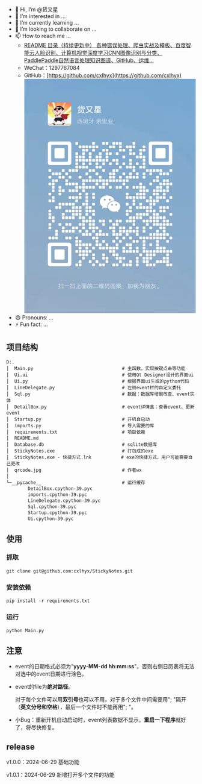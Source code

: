 - 👋 Hi, I’m @货又星
- 👀 I’m interested in ...
- 🌱 I’m currently learning ...
- 💞 I’m looking to collaborate on ...
- 📫 How to reach me ...
  - [README 目录（持续更新中） 各种错误处理、爬虫实战及模板、百度智能云人脸识别、计算机视觉深度学习CNN图像识别与分类、PaddlePaddle自然语言处理知识图谱、GitHub、运维...](https://blog.csdn.net/muaamua/article/details/134426428?spm=1001.2014.3001.5502)
  - WeChat：1297767084
  - GitHub：[https://github.com/cxlhyx](https://github.com/cxlhyx)
    ![在这里插入图片描述](/qrcode.jpg)
- 😄 Pronouns: ...
- ⚡ Fun fact: ...

<!---
cxlhyx/cxlhyx is a ✨ special ✨ repository because its `README.md` (this file) appears on your GitHub profile.
You can click the Preview link to take a look at your changes.
--->

## 项目结构

```
D:.
│  Main.py                                 # 主函数，实现按键点击等功能
│  Ui.ui                                   # 使用Qt Designer设计的界面ui
│  Ui.py                                   # 根据界面ui生成的python代码
│  LineDelegate.py                         # 左侧event栏的自定义委托
│  Sql.py                                  # 数据：数据库增删改查、event实体
│  DetailBox.py                            # event详情盒：查看event、更新event
│  Startup.py                              # 开机自启动
│  imports.py                              # 导入需要的库
│  requirements.txt                        # 项目依赖
│  README.md							   
│  Database.db                             # sqlite数据库
│  StickyNotes.exe                         # 打包成的exe
│  StickyNotes.exe - 快捷方式.lnk           # exe的快捷方式，用户可能需要自己更改
│  qrcode.jpg                              # 作者wx
│
└─__pycache__                              # 运行缓存
        DetailBox.cpython-39.pyc
        imports.cpython-39.pyc
        LineDelegate.cpython-39.pyc
        Sql.cpython-39.pyc
        Startup.cpython-39.pyc
        Ui.cpython-39.pyc
```

## 使用

### 抓取

```
git clone git@github.com:cxlhyx/StickyNotes.git
```

### 安装依赖

```
pip install -r requirements.txt
```

### 运行

```
python Main.py
```

## 注意

- event的日期格式必须为"**yyyy-MM-dd hh:mm:ss**"，否则右侧日历表将无法对选中的event日期进行涂色。

- event的file为**绝对路径**。

  对于每个文件可以用**双引号**也可以不用，对于多个文件中间需要用"; "隔开（**英文分号和空格**），最后一个文件时不能再用"; "。

- 小Bug：重新开机自动启动时，event列表数据不显示，**重启一下程序**就好了，将尽快修复。

## release

v1.0.0：2024-06-29 基础功能

v1.0.1：2024-06-29 新增打开多个文件的功能

  
